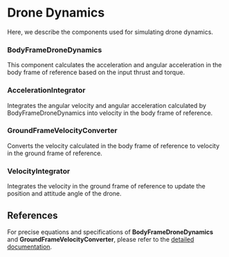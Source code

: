 # Drone Dynamics

Here, we describe the components used for simulating drone dynamics.


### BodyFrameDroneDynamics

This component calculates the acceleration and angular acceleration in the body frame of reference based on the input thrust and torque.

### AccelerationIntegrator

Integrates the angular velocity and angular acceleration calculated by BodyFrameDroneDynamics into velocity in the body frame of reference.

### GroundFrameVelocityConverter

Converts the velocity calculated in the body frame of reference to velocity in the ground frame of reference.

### VelocityIntegrator

Integrates the velocity in the ground frame of reference to update the position and attitude angle of the drone.

## References

For precise equations and specifications of **BodyFrameDroneDynamics** and **GroundFrameVelocityConverter**, please refer to the [detailed documentation](https://github.com/toppers/hakoniwa-drone-core/tree/main/docs/api/physics).
